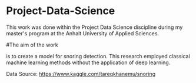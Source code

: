 # Project-Data-Science

This work was done within the Project Data Science discipline during my master's program at the Anhalt University of Applied Sciences.

#The aim of the work 

is to create a model for snoring detection. This research employed classical machine learning methods without the application of deep learning.

Data Source: https://www.kaggle.com/tareqkhanemu/snoring

